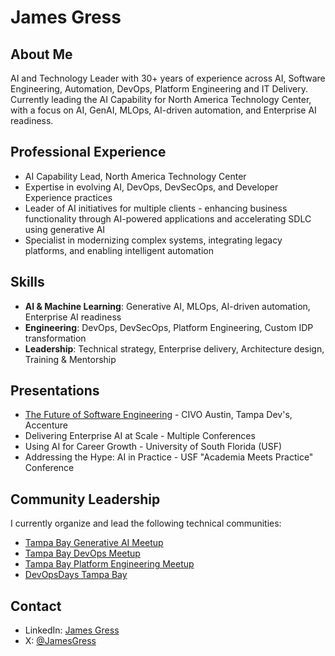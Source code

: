 # James Gress

## About Me
AI and Technology Leader with 30+ years of experience across AI, Software Engineering, Automation, DevOps, Platform Engineering and IT Delivery. Currently leading the AI Capability for North America Technology Center, with a focus on AI, GenAI, MLOps, AI-driven automation, and Enterprise AI readiness.

## Professional Experience
- AI Capability Lead, North America Technology Center
- Expertise in evolving AI, DevOps, DevSecOps, and Developer Experience practices
- Leader of AI initiatives for multiple clients - enhancing business functionality through AI-powered applications and accelerating SDLC using generative AI
- Specialist in modernizing complex systems, integrating legacy platforms, and enabling intelligent automation

## Skills
- **AI & Machine Learning**: Generative AI, MLOps, AI-driven automation, Enterprise AI readiness
- **Engineering**: DevOps, DevSecOps, Platform Engineering, Custom IDP transformation
- **Leadership**: Technical strategy, Enterprise delivery, Architecture design, Training & Mentorship

## Presentations
- [The Future of Software Engineering](https://jmgress.github.io/futureofswe/) - CIVO Austin, Tampa Dev's, Accenture
- Delivering Enterprise AI at Scale - Multiple Conferences
- Using AI for Career Growth - University of South Florida (USF)
- Addressing the Hype: AI in Practice - USF "Academia Meets Practice" Conference

## Community Leadership
I currently organize and lead the following technical communities:
- [Tampa Bay Generative AI Meetup](https://www.meetup.com/tampa-bay-generative-ai-meetup/)
- [Tampa Bay DevOps Meetup](https://www.meetup.com/tampa-devops-meetup)
- [Tampa Bay Platform Engineering Meetup](https://www.meetup.com/tampabayplatformengineering/)
- [DevOpsDays Tampa Bay](https://devopsdays.org/events/2024-tampa/welcome/)

## Contact
- LinkedIn: [James Gress](https://www.linkedin.com/in/jamesgress/)
- X: [@JamesGress](https://x.com/jmgress)
